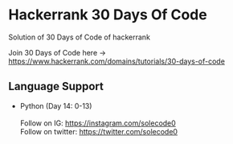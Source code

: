 # Hackerrank 30 Days Of Code
Solution of 30 Days of Code of hackerrank

Join 30 Days of Code here -> https://www.hackerrank.com/domains/tutorials/30-days-of-code
## Language Support
- Python (Day 14: 0-13)
</br></br>
Follow on IG: https://instagram.com/solecode0 </br>
Follow on twitter: https://twitter.com/solecode0
